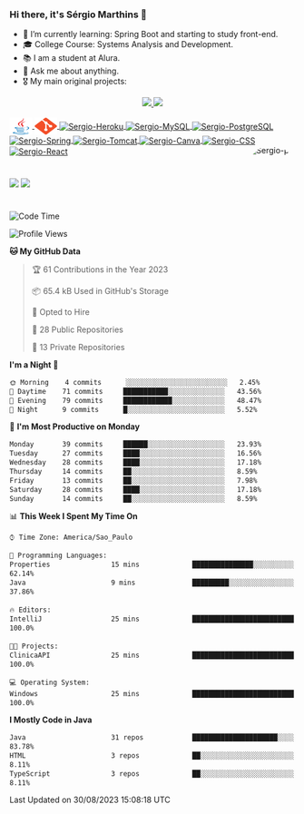 ### Hi there, it's Sérgio Marthins 👋


- 🌱 I’m currently learning: Spring Boot and starting to study front-end.
- 🎓 College Course: Systems Analysis and Development.
- 📚  I am a student at Alura.
- 💬 Ask me about anything.
- 🎖 My main original projects: 

<div align="center">
  <a href="https://github.com/Almadavic">
  <img height="180em" src="https://github-readme-stats.vercel.app/api?username=Marthiins&show_icons=true&theme=dracula&include_all_commits=true&count_private=true"/>
  <img height="180em" src="https://github-readme-stats.vercel.app/api/top-langs/?username=Marthiins&layout=compact&langs_count=7&theme=dracula"/>
</div>
<div style="display: inline_block"><br>
  <img align="center" alt="Sergio-Java" height="30" width="40" src="https://raw.githubusercontent.com/devicons/devicon/master/icons/java/java-original.svg">
  <img align="center" alt="Sergio-Git" height="30" width="40" src="https://raw.githubusercontent.com/devicons/devicon/master/icons/git/git-original.svg">
  <img align="center" alt="Sergio-Heroku" height="30" width="40" src="https://cdn.jsdelivr.net/gh/devicons/devicon/icons/heroku/heroku-plain-wordmark.svg" />             
  <img align="center" alt="Sergio-MySQL" height="30" width="40" src="https://cdn.jsdelivr.net/gh/devicons/devicon/icons/mysql/mysql-original-wordmark.svg" />
  <img align="center" alt="Sergio-PostgreSQL" height="30" width="40" src="https://cdn.jsdelivr.net/gh/devicons/devicon/icons/postgresql/postgresql-plain-wordmark.svg" />
  <img align="center" alt="Sergio-Spring" height="30" width="40" src="https://cdn.jsdelivr.net/gh/devicons/devicon/icons/spring/spring-original-wordmark.svg" />
  <img align="center" alt="Sergio-Tomcat" height="30" width="40" src="https://cdn.jsdelivr.net/gh/devicons/devicon/icons/tomcat/tomcat-original-wordmark.svg" />
  <img align="center" alt="Sergio-Canva" height="30" width="40" src="https://cdn.jsdelivr.net/gh/devicons/devicon/icons/canva/canva-original.svg" />
  <img align="center" alt="Sergio-CSS" height="30" width="40" src="https://cdn.jsdelivr.net/gh/devicons/devicon/icons/css3/css3-original.svg" />
  <img align="center" alt="Sergio-React" height="30" width="40" src="https://cdn.jsdelivr.net/gh/devicons/devicon/icons/react/react-original.svg" />        
  <img align="right" alt="Sergio-pic" height="150" style="border-radius:50px;" src="https://user-images.githubusercontent.com/47826754/188357708-748fc4f4-5846-47a3-9063-ce04eeefcb8f.png">
</div>

#

<div> 
 <a href = "mailto:sergio.marthiins@gmail.com"><img src="https://img.shields.io/badge/-Gmail-%23333?style=for-the-badge&logo=gmail&logoColor=white" target="_blank"></a>
  <a href="https://www.linkedin.com/in/.........../" target="_blank"><img src="https://img.shields.io/badge/-LinkedIn-%230077B5?style=for-the-badge&logo=linkedin&logoColor=white" target="_blank"></a> 
</div>

#

<!--START_SECTION:waka-->
![Code Time](http://img.shields.io/badge/Code%20Time-44%20hrs%2057%20mins-blue)

![Profile Views](http://img.shields.io/badge/Profile%20Views-0-blue)

**🐱 My GitHub Data** 

> 🏆 61 Contributions in the Year 2023
 > 
> 📦 65.4 kB Used in GitHub's Storage 
 > 
> 💼 Opted to Hire
 > 
> 📜 28 Public Repositories 
 > 
> 🔑 13 Private Repositories  
 > 
**I'm a Night 🦉** 

```text
🌞 Morning    4 commits      ░░░░░░░░░░░░░░░░░░░░░░░░░   2.45% 
🌇 Daytime    71 commits     ███████████░░░░░░░░░░░░░░   43.56% 
🌃 Evening    79 commits     ████████████░░░░░░░░░░░░░   48.47% 
🌙 Night      9 commits      █░░░░░░░░░░░░░░░░░░░░░░░░   5.52%

```
📅 **I'm Most Productive on Monday** 

```text
Monday       39 commits     ██████░░░░░░░░░░░░░░░░░░░   23.93% 
Tuesday      27 commits     ████░░░░░░░░░░░░░░░░░░░░░   16.56% 
Wednesday    28 commits     ████░░░░░░░░░░░░░░░░░░░░░   17.18% 
Thursday     14 commits     ██░░░░░░░░░░░░░░░░░░░░░░░   8.59% 
Friday       13 commits     ██░░░░░░░░░░░░░░░░░░░░░░░   7.98% 
Saturday     28 commits     ████░░░░░░░░░░░░░░░░░░░░░   17.18% 
Sunday       14 commits     ██░░░░░░░░░░░░░░░░░░░░░░░   8.59%

```


📊 **This Week I Spent My Time On** 

```text
⌚︎ Time Zone: America/Sao_Paulo

💬 Programming Languages: 
Properties               15 mins             ███████████████░░░░░░░░░░   62.14% 
Java                     9 mins              █████████░░░░░░░░░░░░░░░░   37.86%

🔥 Editors: 
IntelliJ                 25 mins             █████████████████████████   100.0%

🐱‍💻 Projects: 
ClinicaAPI               25 mins             █████████████████████████   100.0%

💻 Operating System: 
Windows                  25 mins             █████████████████████████   100.0%

```

**I Mostly Code in Java** 

```text
Java                     31 repos            █████████████████████░░░░   83.78% 
HTML                     3 repos             ██░░░░░░░░░░░░░░░░░░░░░░░   8.11% 
TypeScript               3 repos             ██░░░░░░░░░░░░░░░░░░░░░░░   8.11%

```



 Last Updated on 30/08/2023 15:08:18 UTC
<!--END_SECTION:waka-->

